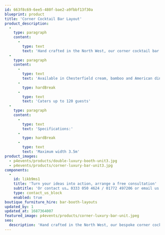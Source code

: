 ```yaml
---
id: 663f8c69-6ee5-480f-bae2-a9fbbf13f30a
blueprint: product
title: 'Corner Cocktail Bar Layout'
product_description:
  -
    type: paragraph
    content:
      -
        type: text
        text: 'Hand crafted in the North West, our corner cocktail bar is perfect for a larger event, lending itself to those tricky spaces whilst retaining ultimate elegance.'
  -
    type: paragraph
    content:
      -
        type: text
        text: 'Available in Chesterfield cream, bamboo and American diner'
      -
        type: hardBreak
      -
        type: text
        text: 'Caters up to 120 guests'
  -
    type: paragraph
    content:
      -
        type: text
        text: 'Specifications:'
      -
        type: hardBreak
      -
        type: text
        text: 'Maximum width 3.5m'
product_images:
  - p4events/products/double-luxury-booth-unit3.jpg
  - p4events/products/corner-luxury-bar-unit3.jpg
components:
  -
    id: likb9ms1
    title: 'Turn your ideas into action, arrange a free consultation'
    subtitle: 'Or contact us… 0333 050 4624 / 01772 497206 or email us: info@p4events.co.uk'
    type: contact_us_block
    enabled: true
boutique_furniture_hire: bar-booth-layouts
updated_by: 1
updated_at: 1687364007
featured_image: p4events/products/corner-luxury-bar-unit.jpeg
seo:
  description: 'Hand crafted in the North West, our bespoke corner cocktail bar will add a sense of occasion and individuality to your event.'
---
```

